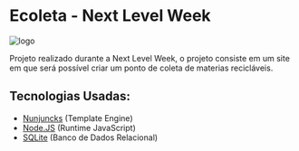 # Ecoleta - Next Level Week

![logo](https://user-images.githubusercontent.com/61639302/83932345-38dad100-a778-11ea-9ebd-e2d14554edc4.png)

Projeto realizado durante a Next Level Week, o projeto consiste em um site em que será possível criar um ponto de coleta de materias recicláveis.

## Tecnologias Usadas:

- [Nunjuncks](https://mozilla.github.io/nunjucks/) (Template Engine)
 - [Node.JS](https://nodejs.org) (Runtime JavaScript)
 - [SQLite](https://mozilla.github.io/nunjucks/) (Banco de Dados Relacional)

